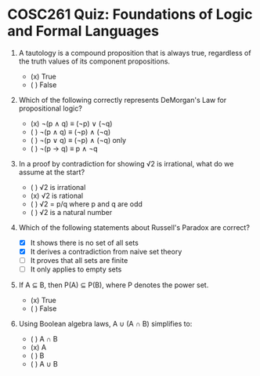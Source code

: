 # COSC261 Quiz: Foundations of Logic and Formal Languages

1. A tautology is a compound proposition that is always true, regardless of the truth values of its component propositions.
    - (x) True
    - ( ) False

2. Which of the following correctly represents DeMorgan's Law for propositional logic?
    - (x) ¬(p ∧ q) ≡ (¬p) ∨ (¬q)
    - ( ) ¬(p ∧ q) ≡ (¬p) ∧ (¬q)
    - ( ) ¬(p ∨ q) ≡ (¬p) ∧ (¬q) only
    - ( ) ¬(p → q) ≡ p ∧ ¬q

3. In a proof by contradiction for showing √2 is irrational, what do we assume at the start?
    - ( ) √2 is irrational
    - (x) √2 is rational
    - ( ) √2 = p/q where p and q are odd
    - ( ) √2 is a natural number

4. Which of the following statements about Russell's Paradox are correct?
    - [x] It shows there is no set of all sets
    - [x] It derives a contradiction from naive set theory
    - [ ] It proves that all sets are finite
    - [ ] It only applies to empty sets

5. If A ⊆ B, then P(A) ⊆ P(B), where P denotes the power set.
    - (x) True
    - ( ) False

6. Using Boolean algebra laws, A ∪ (A ∩ B) simplifies to:
    - ( ) A ∩ B
    - (x) A
    - ( ) B
    - ( ) A ∪ B
